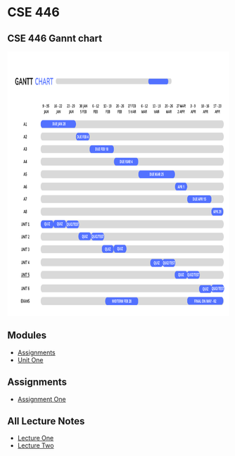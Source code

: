 # CSE 446

<h2>CSE 446 Gannt chart</h2>
<a href="https://www.canva.com/design/DAFXPhR03uo/Ck2dcI6h8fnkCA4B9MuQZg/edit">
 <img src="./chart.png" alt="Project Gannt Chart" title="Project Gannt Chart" style="width: 1000px; height: 600px;" />
  </a>


## Modules 
* [Assignments](https://github.com/berrios96sean/CSE-446-/tree/main/Assignments)<br/>
* [Unit One](https://github.com/berrios96sean/CSE-446-/tree/main/Unit_One)<br/>

## Assignments 
* [Assignment One](https://github.com/berrios96sean/CSE-446-/tree/main/Unit_One/A_One_Berrios_Sean)<br/>

## All Lecture Notes
* [Lecture One](https://github.com/berrios96sean/CSE-446-/blob/main/Unit_One/1_1_Notes.txt)<br/>
* [Lecture Two](https://github.com/berrios96sean/CSE-446-/blob/main/Unit_One/1_2_Notes.txt)<br/>
